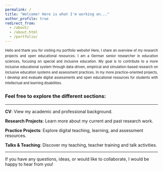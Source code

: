 ```yaml
---
permalink: /
title: "Welcome! Here is what I'm working on..."
author_profile: true
redirect_from: 
  - /about/
  - /about.html
  - /portfolio/
---
```

<div style="font-size: 0.8em; line-height: 1.6; text-align: justify; max-width: 800px">
Hello and thank you for visiting my portfolio website! Here, I share an overview of my research projects and open educational resources. I am a German senior researcher in education sciences, focusing on special and inclusive education. My goal is to contribute to a more inclusive educational system through data-driven, empirical and simulation-based research on inclusive education systems and assessment practices. In my more practice-oriented projects, I develop and evaluate digital assessments and open educational resources for students with intellectual and learning disabilities.
</div>

### Feel free to explore the different sections:
---

   **CV**: View my academic and professional background.
   
   **Research Projects**: Learn more about my current and past research work.
   
   **Practice Projects**: Explore digital teaching, learning, and assessment resources.
   
   **Talks & Teaching**: Discover my teaching, teacher training and talk activities.

---

If you have any questions, ideas, or would like to collaborate, I would be happy to hear from you!


